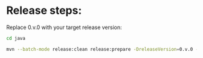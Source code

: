 # Release steps:

Replace 0.v.0 with your target release version:
```sh
cd java

mvn --batch-mode release:clean release:prepare -DreleaseVersion=0.v.0 -DskipTests -Darguments=-DskipTests
```

